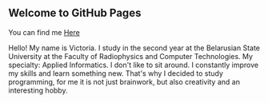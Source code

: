 ## Welcome to GitHub Pages
You can find me [Here](https://github.com/VictoriaIL
)

Hello! My name is Victoria. I study in the second year at the Belarusian State University at the Faculty of Radiophysics and Computer Technologies. My specialty: Applied Informatics.
I don't like to sit around. I constantly improve my skills and learn something new. That's why I decided to study programming, for me it is not just brainwork, but also creativity and an interesting hobby.

